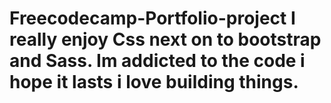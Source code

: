 # Freecodecamp-Portfolio-project I really enjoy Css next on to bootstrap and Sass. Im addicted to the code i hope it lasts i love building things.
